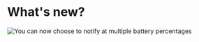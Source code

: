 # What's new?
![You can now choose to notify at multiple battery percentages](https://github.com/medhachaitanya/PureBatteryAddOnSetup/blob/master/Screenshots/SettingsLatest.PNG)
